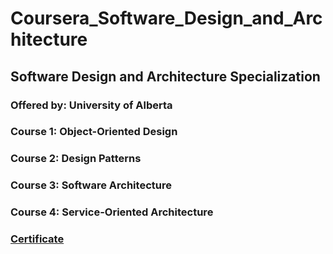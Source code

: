 # Coursera_Software_Design_and_Architecture
## Software Design and Architecture Specialization
### Offered by: University of Alberta
### Course 1: Object-Oriented Design
### Course 2: Design Patterns
### Course 3: Software Architecture
### Course 4: Service-Oriented Architecture
### [Certificate](https://coursera.org/share/451a6d8ac4a4cdd7189237ae543761c8)